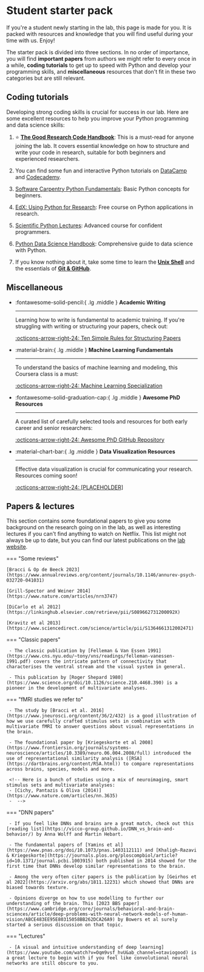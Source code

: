 # Student starter pack

If you're a student newly starting in the lab, this page is made for you. It is packed with resources and knowledge that you will find useful during your time with us. Enjoy!

The starter pack is divided into three sections. In no order of importance, you will find **important papers** from authors we might refer to every once in a while, **coding tutorials** to get up to speed with Python and develop your programming skills, and **miscellaneous** resources that don't fit in these two categories but are still relevant.

## Coding tutorials

Developing strong coding skills is crucial for success in our lab. Here are some excellent resources to help you improve your Python programming and data science skills:

1. :star: **[The Good Research Code Handbook](https://goodresearch.dev/)**: This is a must-read for anyone joining the lab. It covers essential knowledge on how to structure and write your code in research, suitable for both beginners and experienced researchers.

2. You can find some fun and interactive Python tutorials on [DataCamp](https://www.datacamp.com/category/python) and [Codecademy](https://www.codecademy.com/catalog/language/python).

3. [Software Carpentry Python Fundamentals](https://swcarpentry.github.io/python-novice-inflammation/): Basic Python concepts for beginners.

4. [EdX: Using Python for Research](https://www.edx.org/learn/python/harvard-university-using-python-for-research): Free course on Python applications in research.

5. [Scientific Python Lectures](https://lectures.scientific-python.org/): Advanced course for confident programmers.

6. [Python Data Science Handbook](https://jakevdp.github.io/PythonDataScienceHandbook/): Comprehensive guide to data science with Python.

7. If you know nothing about it, take some time to learn the [**Unix Shell**](https://swcarpentry.github.io/shell-novice/) and the essentials of [**Git & GitHub**](https://swcarpentry.github.io/git-novice/).

## Miscellaneous

<div class="grid cards" markdown>

-   :fontawesome-solid-pencil:{ .lg .middle } __Academic Writing__

    ---

    Learning how to write is fundamental to academic training. If you're struggling with writing or structuring your papers, check out:

    [:octicons-arrow-right-24: Ten Simple Rules for Structuring Papers](https://journals.plos.org/ploscompbiol/article?id=10.1371/journal.pcbi.1005619)

-   :material-brain:{ .lg .middle } __Machine Learning Fundamentals__

    ---

    To understand the basics of machine learning and modeling, this Coursera class is a must:

    [:octicons-arrow-right-24: Machine Learning Specialization](https://www.coursera.org/specializations/machine-learning-introduction)

-   :fontawesome-solid-graduation-cap:{ .lg .middle } __Awesome PhD Resources__

    ---

    A curated list of carefully selected tools and resources for both early career and senior researchers:

    [:octicons-arrow-right-24: Awesome PhD GitHub Repository](https://github.com/helenahartmann/awesome-PhD)
    
-   :material-chart-bar:{ .lg .middle } __Data Visualization Resources__

    ---

    Effective data visualization is crucial for communicating your research. Resources coming soon!

    [:octicons-arrow-right-24: [PLACEHOLDER]]()


</div>
    
## Papers & lectures

This section contains some foundational papers to give you some background on the research going on in the lab, as well as interesting lectures if you can't find anything to watch on Netflix. This list might not always be up to date, but you can find our latest publications on the [lab website](https://www.hoplab.be/publications/).

=== "Some reviews"

    [Bracci & Op de Beeck 2023](https://www.annualreviews.org/content/journals/10.1146/annurev-psych-032720-041031)

    [Grill-Spector and Weiner 2014](https://www.nature.com/articles/nrn3747)

    [DiCarlo et al 2012](https://linkinghub.elsevier.com/retrieve/pii/S089662731200092X)

    [Kravitz et al 2013](https://www.sciencedirect.com/science/article/pii/S1364661312002471)

=== "Classic papers"

     - The classic publication by [Felleman & Van Essen 1991](https://www.cns.nyu.edu/~tony/vns/readings/felleman-vanessen-1991.pdf) covers the intricate pattern of connectivity that characterises the ventral stream and the visual system in general. 

     - This publication by [Roger Shepard 1980](https://www.science.org/doi/10.1126/science.210.4468.390) is a pioneer in the development of multivariate analyses.

=== "fMRI studies we refer to"

     - The study by [Bracci et al. 2016](https://www.jneurosci.org/content/36/2/432) is a good illustration of how we use carefully crafted stimulus sets in combination with multivariate fMRI to answer questions about visual representations in the brain.

     - The foundational paper by [Kriegeskorte et al 2008](https://www.frontiersin.org/journals/systems-neuroscience/articles/10.3389/neuro.06.004.2008/full) introduced the use of representational similarity analysis ([RSA](https://dartbrains.org/content/RSA.html)) to compare representations across brains, species, models and more.
     
     <!-- Here is a bunch of studies using a mix of neuroimaging, smart stimulus sets and multivariate analyses:
     - [Cichy, Pantazis & Oliva (2014)](https://www.nature.com/articles/nn.3635)
     -  -->

=== "DNN papers"

     - If you feel like DNNs and brains are a great match, check out this [reading list](https://vicco-group.github.io/DNN_vs_brain-and-behavior/) by Anna Wolff and Martin Hebart.

     - The fundamental papers of [Yamins et al](https://www.pnas.org/doi/10.1073/pnas.1403112111) and [Khaligh-Razavi & Kriegeskorte](https://journals.plos.org/ploscompbiol/article?id=10.1371/journal.pcbi.1003915) both published in 2014 showed for the first time that DNNs develop similar representations to the brain.

     - Among the very often citer papers is the publication by [Geirhos et al 2022](https://arxiv.org/abs/1811.12231) which showed that DNNs are biased towards texture.
    
     - Opinions diverge on how to use modelling to further our understanding of the brain. This [2023 BBS paper](https://www.cambridge.org/core/journals/behavioral-and-brain-sciences/article/deep-problems-with-neural-network-models-of-human-vision/ABCE483EE95E80315058BB262DCA26A9) by Bowers et al surely started a serious discussion on that topic.

=== "Lectures"

     - [A visual and intuitive understanding of deep learning](https://www.youtube.com/watch?v=Oqm9vsf_hvU&ab_channel=otaviogood) is a great lecture to begin with if you feel like convolutional neural networks are still obscure to you.




